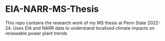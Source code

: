 # EIA-NARR-MS-Thesis
This repo contains the research work of my MS thesis at Penn State 2022-24. Uses EIA and NARR data to understand localized climate impacts on renewable power plant trends
